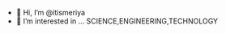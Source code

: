 - 👋 Hi, I’m @itismeriya
- 👀 I’m interested in ... SCIENCE,ENGINEERING,TECHNOLOGY
<!---
itismeriya/itismeriya is a ✨ special ✨ repository because its `README.md` (this file) appears on your GitHub profile.
You can click the Preview link to take a look at your changes.
--->
